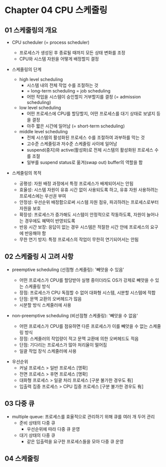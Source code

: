 # Chapter 04 CPU 스케줄링

## 01 스케줄링의 개요

* CPU scheduler (= process scheduler)
  - 프로세스가 생성된 후 종료될 때까지 모든 상태 변화를 조정
  - CPU와 시스템 자원을 어떻게 배정할지 결정

* 스케줄링의 단계
  * high level scheduling
    - 시스템 내의 전체 작업 수를 조절하는 것
    - = long-term scheduling = job scheduling
    - 어떤 작업을 시스템이 승인할지 거부할지를 결정 (= admission scheduling)
  * low level scheduling
    - 어떤 프로세스에 CPU를 할당할지, 어떤 프로세스를 대기 상태로 보낼지 등을 결정
    - 아주 짧은 시간에 일어남 (= short-term scheduling)
  * middle level scheduling
    - 전체 시스템의 활성화된 프로세스 수를 조절하여 과부하를 막는 것
    - 고수준 스케줄링과 저수준 스케줄링 사이에 일어남
    - suspend(중지)와 active(활성화)로 전체 시스템의 활성화된 프로세스 수를 조절
    - 일부를 suspend status로 옮겨(swap out) buffer의 역할을 함

* 스케줄링의 목적
  - 공평성: 자원 배정 과정에서 특정 프로세스가 배제되어서는 안됨
  - 효율성: 시스템 자원이 유휴 시간 없이 사용되도록 하고, 유휴 자원 사용하려는 프로세스에는 우선권 부여
  - 안정성: 우선순위 배정함으로써 시스템 자원 점유, 파괴하려는 프로세스로부터 자원을 보호
  - 확장성: 프로세스가 증가해도 시스템이 안정적으로 작동하도록, 자원이 늘어나는 경우에도 혜택이 반영되도록
  - 반응 시간 보장: 응답이 없는 경우 시스템은 적절한 시간 안에 프로세스의 요구에 반응해야 함
  - 무한 연기 방지: 특정 프로세스의 작업이 무한히 연기되어서는 안됨

## 02 스케줄링 시 고려 사항

- preemptive scheduling (선점형 스케줄링): '빼앗을 수 있음'
  - 어떤 프로세스가 CPU를 할당받아 실행 중이더라도 OS가 강제로 빼앗을 수 있는 스케줄링 방식
  - 장점: 프로세스가 CPU 독점할 수 없어 대화형 시스템, 시분할 시스템에 적합
  - 단점: 문맥 교환의 오버헤드가 많음
  - 시분할 방식 스케줄러에 사용

- non-preemptive scheduling (비선점형 스케줄링): '빼앗을 수 없음'
  - 어떤 프로세스가 CPU를 점유하면 다른 프로세스가 이를 빼앗을 수 없는 스케줄링 방식
  - 장점: 스케줄러의 작업량이 적고 문맥 교환에 의한 오버헤드도 적음
  - 단점: 기다리는 프로세스가 많아 처리율이 떨어짐
  - 일괄 작업 장식 스케줄러에 사용

* 우선순위
  - 커널 프로세스 > 일반 프로세스 [명확]
  - 전면 프로세스 > 후면 프로세스 [명확]
  - 대화형 프로세스 > 일괄 처리 프로세스 [구분 불가한 경우도 有]
  - 입출력 집중 프로세스 > CPU 집중 프로세스 [구분 불가한 경우도 有]

## 03 다중 큐

- multiple queue: 프로세스를 효율적으로 관리하기 위해 큐를 여러 개 두어 관리
  - 준비 상태의 다중 큐
    - 우선순위에 따라 다중 큐 운영
  - 대기 상태의 다중 큐
    - 같은 입출력을 요구한 프로세스들을 모아 다중 큐 운영


## 04 스케줄링 
